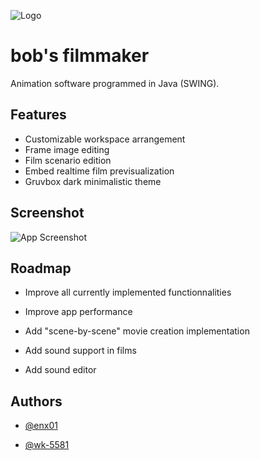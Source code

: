 
![Logo](https://res.cloudinary.com/dtso38o28/image/upload/w_100,q_0/iryngvykllydg1rfs2gm)

# bob's filmmaker

Animation software programmed in Java (SWING).



## Features

- Customizable workspace arrangement 
- Frame image editing
- Film scenario edition
- Embed realtime film previsualization
- Gruvbox dark minimalistic theme


## Screenshot

![App Screenshot](https://res.cloudinary.com/dtso38o28/image/upload/w_500,q_80/tvy07cilvg5kfxh8p4bj)


## Roadmap

- Improve all currently implemented functionnalities

- Improve app performance

- Add "scene-by-scene" movie creation implementation

- Add sound support in films

- Add sound editor
## Authors

- [@enx01](https://github.com/enx01)

- [@wk-5581](https://github.com/wk-5581)


